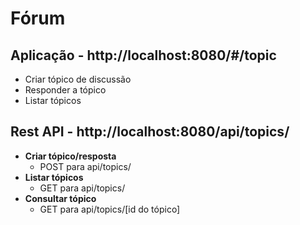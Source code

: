 # Fórum 

## Aplicação - http://localhost:8080/#/topic
* Criar tópico de discussão 
* Responder a tópico
* Listar tópicos

## Rest API - http://localhost:8080/api/topics/
* <b>Criar tópico/resposta</b>
  - POST    para    api/topics/
* <b>Listar tópicos</b>
  - GET    para     api/topics/
* <b>Consultar tópico</b>
  - GET    para     api/topics/[id do tópico]
